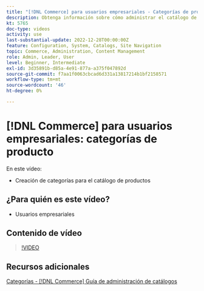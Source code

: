 ```yaml
---
title: "[!DNL Commerce] para usuarios empresariales - Categorías de productos"
description: Obtenga información sobre cómo administrar el catálogo de productos configurando categorías.
kt: 5765
doc-type: videos
activity: use
last-substantial-update: 2022-12-28T00:00:00Z
feature: Configuration, System, Catalogs, Site Navigation
topic: Commerce, Administration, Content Management
role: Admin, Leader, User
level: Beginner, Intermediate
exl-id: 3d35891b-d85a-4e91-877a-a375f047892d
source-git-commit: f7aa1f0063cbcad6d331a13817214b1bf2158571
workflow-type: tm+mt
source-wordcount: '46'
ht-degree: 0%

---
```


# [!DNL Commerce] para usuarios empresariales: categorías de producto

En este vídeo:

- Creación de categorías para el catálogo de productos

## ¿Para quién es este vídeo?

- Usuarios empresariales

## Contenido de vídeo

>[!VIDEO](https://video.tv.adobe.com/v/330026?quality=12&learn=on&captions=spa)

## Recursos adicionales

[Categorías - [!DNL Commerce] Guía de administración de catálogos](https://experienceleague.adobe.com/docs/commerce-admin/catalog/categories/categories.html?lang=es)
